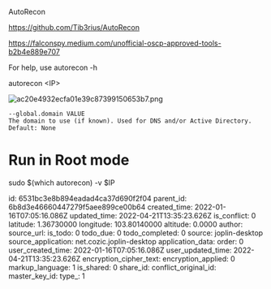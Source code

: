 AutoRecon

https://github.com/Tib3rius/AutoRecon

https://falconspy.medium.com/unofficial-oscp-approved-tools-b2b4e889e707

For help, use autorecon -h

autorecon &lt;IP&gt;

![ac20e4932ecfa01e39c87399150653b7.png](:/2c68210ebc0a444d83f421ff8e6ccd43)

```
--global.domain VALUE
The domain to use (if known). Used for DNS and/or Active Directory. Default: None
```

# Run in Root mode

sudo $(which autorecon) -v $IP

id: 6531bc3e8b894eadad4ca37d690f2f04
parent_id: 6b8d3e46660447279f5aee899ce00b64
created_time: 2022-01-16T07:05:16.086Z
updated_time: 2022-04-21T13:35:23.626Z
is_conflict: 0
latitude: 1.36730000
longitude: 103.80140000
altitude: 0.0000
author: 
source_url: 
is_todo: 0
todo_due: 0
todo_completed: 0
source: joplin-desktop
source_application: net.cozic.joplin-desktop
application_data: 
order: 0
user_created_time: 2022-01-16T07:05:16.086Z
user_updated_time: 2022-04-21T13:35:23.626Z
encryption_cipher_text: 
encryption_applied: 0
markup_language: 1
is_shared: 0
share_id: 
conflict_original_id: 
master_key_id: 
type_: 1